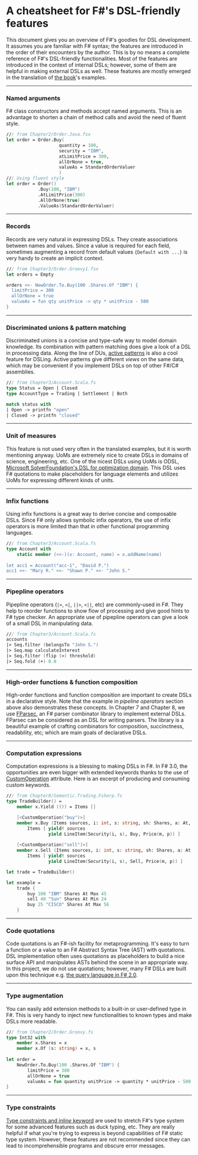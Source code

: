 A cheatsheet for F#'s DSL-friendly features
===

This document gives you an overview of F#'s goodies for DSL development. 
It assumes you are familiar with F# syntax; the features are introduced in the order of their encounters by the author.
This is by no means a complete reference of F#'s DSL-friendly functionalities. 
Most of the features are introduced in the context of internal DSLs; however, some of them are helpful in making external DSLs as well. 
These features are mostly emerged in the translation of [the book](http://www.manning.com/ghosh/)'s examples.

---

### Named arguments ###

F# class constructors and methods accept named arguments. 
This is an advantage to shorten a chain of method calls and avoid the need of fluent style.

```fsharp
/// from Chapter2/Order.Java.fsx
let order = Order.Buy(
                    quantity = 100, 
                    security = "IBM", 
                    atLimitPrice = 300, 
                    allOrNone = true, 
                    valueAs = StandardOrderValuer
                    )
/// Using fluent style
let order = Order()
            .Buy(100, "IBM")
            .AtLimitPrice(300)
            .AllOrNone(true)
            .ValueAs(StandardOrderValuer)
```
---

### Records ###
Records are very natural in expressing DSLs.
They create associations between names and values.
Since a value is required for each field, sometimes augmenting a record from default values `{Default with ...}` is very handy to create an implicit context.

```fsharp
/// from Chapter3/Order.Groovy1.fsx
let orders = Empty

orders <<- NewOrder.To.Buy(100 .Shares.Of "IBM") {
  limitPrice = 300
  allOrNone = true
  valueAs = fun qty unitPrice -> qty * unitPrice - 500
}
```
---

### Discriminated unions & pattern matching ###
Discriminated unions is a concise and type-safe way to model domain knowledge. 
Its combination with pattern matching does give a look of a DSL in processing data.
Along the line of DUs, [active patterns](http://msdn.microsoft.com/en-us/library/dd233248.aspx) is also a cool feature for DSLing.
Active patterns give different *views* on the same data, which may be convenient if you implement DSLs on top of other F#/C# assemblies. 

```fsharp
/// from Chapter3/Account.Scala.fs
type Status = Open | Closed
type AccountType = Trading | Settlement | Both

match status with
| Open -> printfn "open"
| Closed -> printfn "closed"
```
---
### Unit of measures ###

This feature is not used very often in the translated examples, but it is worth mentioning anyway.
UoMs are extremely nice to create DSLs in domains of science, engineering, etc. 
One of the nicest DSLs using UoMs is ODSL, [Microsoft SolverFoundation's DSL for optimization domain](http://blogs.msdn.com/b/lengningliu/archive/2009/09/04/optimization-domain-specific-language-in-f-with-units-of-measure.aspx).
This DSL uses F# quotations to make placeholders for language elements and utilizes UoMs for expressing different kinds of units.

---

### Infix functions ###
Using infix functions is a great way to derive concise and composable DSLs. 
Since F# only allows symbolic infix operators, the use of infix operators is more limited than that in other functional programming languages.
```fsharp
/// from Chapter3/Account.Scala.fs
type Account with
    static member (<<-)(x: Account, name) = x.addName(name)
            
let acc1 = Account("acc-1", "David P.")
acc1 <<- "Mary R." <<- "Shawn P." <<- "John S."
```
---

### Pipepline operators ###

Pipepline operators (`|>`, `<|`, `||>`, `<||`, etc) are commonly-used in F#. 
They help to reorder functions to show flow of processing and give good hints to F# type checker. 
An appropriate use of pipepline operators can give a look of a small DSL in manipulating data.
  
```fsharp
/// from Chapter3/Account.Scala.fs
accounts 
|> Seq.filter (belongsTo "John S.")
|> Seq.map calculateInterest
|> Seq.filter (flip (>) threshold)
|> Seq.fold (+) 0.0
```       
---
### High-order functions & function composition ###
High-order functions and function composition are important to create DSLs in a declarative style.
Note that the example in *pipeline operators* section above also demonstrates these concepts.
In Chapter 7 and Chapter 8, we use [FParsec](http://www.quanttec.com/fparsec/), an F# parser combinator library to implement external DSLs.
FParsec can be considered as an DSL for writing parsers. 
The library is a beautiful example of crafting combinators for composition, succinctness, readability, etc; which are main goals of declarative DSLs.

---
### Computation expressions ###
Computation expressions is a blessing to making DSLs in F#.
In F# 3.0, the opportunities are even bigger with extended keywords thanks to the use of [CustomOperation](http://msdn.microsoft.com/en-us/library/hh289709.aspx) attribute.
Here is an excerpt of producing and consuming custom keywords.

```fsharp
/// from Chapter8/Semantic.Trading.Fsharp.fs
type TradeBuilder() =
    member x.Yield (()) = Items []

    [<CustomOperation("buy")>]
    member x.Buy (Items sources, i: int, s: string, sh: Shares, a: At, m: PriceType, p: int) =
        Items [ yield! sources
                yield LineItem(Security(i, s), Buy, Price(m, p)) ]
  
    [<CustomOperation("sell")>]
    member x.Sell (Items sources, i: int, s: string, sh: Shares, a: At, m: PriceType, p: int) =
        Items [ yield! sources
                yield LineItem(Security(i, s), Sell, Price(m, p)) ]  

let trade = TradeBuilder()

let example = 
    trade {
        buy 100 "IBM" Shares At Max 45
        sell 40 "Sun" Shares At Min 24
        buy 25 "CISCO" Shares At Max 56 
    }
```

---
### Code quotations ###
Code quotations is an F#-ish facility for metaprogramming. 
It's easy to turn a function or a value to an F# Abstract Syntax Tree (AST) with quotations.
DSL implementation often uses quotations as placeholders to build a nice surface API and manipulates ASTs behind the scene in an appropriate way.
In this project, we do not use quotations; however, many F# DSLs are built upon this technique e.g. [the query language in F# 2.0](http://blogs.msdn.com/b/dsyme/archive/2009/10/23/a-quick-refresh-on-query-support-in-the-f-power-pack.aspx).

---

### Type augmentation ###
You can easily add extension methods to a built-in or user-defined type in F#. 
This is very handy to inject new functionalities to known types and make DSLs more readable.
```fsharp
/// from Chapter2/Order.Groovy.fs
type Int32 with
    member x.Shares = x
    member x.Of (s: string) = x, s
    
let order = 
    NewOrder.To.Buy(100 .Shares.Of "IBM") {
        limitPrice = 300
        allOrNone = true
        valueAs = fun quantity unitPrice -> quantity * unitPrice - 500
}    
```
---
### Type constraints ###
[Type constraints and *inline* keyword](http://msdn.microsoft.com/en-us/library/dd548046.aspx) are used to stretch F#'s type system for some advanced features such as duck typing, etc.
They are really helpful if what you're trying to express is beyond capabilities of F# static type system. 
However, these features are not recommended since they can lead to incomprehensible programs and obscure error messages.
